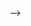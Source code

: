 <!-- ### Hi there 👋

- 🌱 I usually use Java, Python.
- ⚡ I participated in OSPP 2022,I will continue to participate in open source activities.
- 😄 Love middleware and cloud native development. Keep coding...
- 🔭 I’m currently participating in the contribution of Dubbo, SofaStack.

![YangFan's github stats](https://github-readme-stats-sigma-five.vercel.app/api?username=pmupkin&theme=tokyonight&count_private=true&show_icons=true)


<!-- 
**JonnyS1226/JonnyS1226** is a ✨ _special_ ✨ repository because its `README.md` (this file) appears on your GitHub profile.

Here are some ideas to get you started:

- 🔭 I’m currently working on ...
- 🌱 I’m currently learning ...
- 👯 I’m looking to collaborate on ...
- 🤔 I’m looking for help with ...
- 💬 Ask me about ...
- 📫 How to reach me: ...
- 😄 Pronouns: ...
- ⚡ Fun fact: ...
 --> -->
